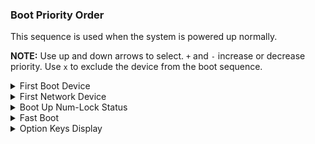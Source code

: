### Boot Priority Order ###

This sequence is used when the system is powered up normally.

**NOTE:** Use up and down arrows to select. `+` and `-` increase or decrease priority. Use `x` to exclude the device from the boot sequence.

<!-- TODO: add WMI
| WMI Setting name | Values | SVP Req'd | AMD/Intel |
|:---|:---|:---|:---|
| BootOrder | setting_values | yes_no | amd_intel |
-->

<details><summary>First Boot Device</summary>

Select the first boot priority group. BIOS will try to boot from the group first before trying the boot order.

One of 7 possible options for first boot priority group:

1. **Boot Order**. Default.
1. Network
1. SATA Drive
1. M.2 Drive
1. VMD Drive
1. USB HDD
1. USB CDROM

<!-- TODO: add WMI
| WMI Setting name | Values | SVP Req'd | AMD/Intel |
|:---|:---|:---|:---|
| Firstbootdevice | setting_values | yes_no | amd_intel |
-->
</details>

<details><summary>First Network Device</summary>

Select the first boot device from the designated group.

**WARNING:** if disabled, the system will try to boot from all the devices in the group.

One of 3 possible options for first network device:

1. **Disabled** - the system will try to boot from all the devices in the group. Default.
1. Network1
1. Network2

</details>

<details><summary>Boot Up Num-Lock Status</summary>

This field indicates the state Of the NumLock feature Of the keyboard after Startup.

One of 2 possible options for NumLock:

1. **On** - keypad keys will act as numeric keys. Default.
1. Off - Keypad keys will act as cursor keys.

<!-- TODO: add WMI
| WMI Setting name | Values | SVP Req'd | AMD/Intel |
|:---|:---|:---|:---|
| BootUpNumLockStatus | setting_values | yes_no | amd_intel |
-->

</details>

<details><summary>Fast Boot</summary>

This feature can record the last successful startup state to reduce the POST time at the next startup.

**WARNING:** We recommended turning off Fast Boot if you often use CD/DVD or network to load your operating system.

One of 2 possible options for Fast Boot:

1.  **Enabled** - enables Fast Boot. Default.
1.  Disabled - disables Fast Boot.

<!-- TODO: add WMI
| WMI Setting name | Values | SVP Req'd | AMD/Intel |
|:---|:---|:---|:---|
| FastBoot | setting_values | yes_no | amd_intel |
-->

</details>

<details><summary>Option Keys Display</summary>

Controls the system software option key prompts (such as the F1 key) when the system is turned on.

One of 2 possible options for option key prompts:

1.  **Disabled** - disables option key prompts. Default.
2.  Enabled - enables option key prompts.

**NOTE:** Disabling the prompts will not affect the function of a specific key.

<!-- TODO: add WMI
| WMI Setting name | Values | SVP Req'd | AMD/Intel |
|:---|:---|:---|:---|
| OptionKeysDisplay | setting_values | yes_no | amd_intel |
-->

</details>